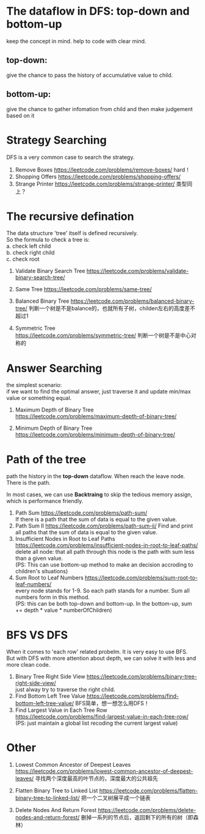 # The dataflow in DFS: top-down and bottom-up
keep the concept in mind. help to code with clear mind.   
## top-down: 
give the chance to pass the history of accumulative value to child.   
## bottom-up: 
give the chance to gather infomation from child and then make judgement based on it

# Strategy Searching
DFS is a very common case to search the strategy.
1. Remove Boxes
https://leetcode.com/problems/remove-boxes/
hard！
2. Shopping Offers
https://leetcode.com/problems/shopping-offers/
3. Strange Printer
https://leetcode.com/problems/strange-printer/
类型同上？

# The recursive defination
The data structure 'tree' itself is defined recursively.   
So the formula to check a tree is:  
a. check left child  
b. check right child  
c. check root
1. Validate Binary Search Tree
https://leetcode.com/problems/validate-binary-search-tree/

2. Same Tree
https://leetcode.com/problems/same-tree/

3. Balanced Binary Tree
https://leetcode.com/problems/balanced-binary-tree/
判断一个树是不是balance的，也就所有子树，childen左右的高度差不超过1

4. Symmetric Tree  
https://leetcode.com/problems/symmetric-tree/
判断一个树是不是中心对称的

# Answer Searching
the simplest scenario:   
if we want to find the optimal answer, just  traverse it and update min/max value or something equal.
1. Maximum Depth of Binary Tree
https://leetcode.com/problems/maximum-depth-of-binary-tree/


2. Minimum Depth of Binary Tree
https://leetcode.com/problems/minimum-depth-of-binary-tree/


# Path of the tree
path the history in the **top-down** dataflow. When reach the leave node. There is the path.  

In most cases, we can use **Backtraing** to skip the tedious memory assign, which is performance friendly. 
1. Path Sum
  https://leetcode.com/problems/path-sum/  
If there is a path that the sum of data is equal to the given value.
2. Path Sum II
https://leetcode.com/problems/path-sum-ii/
Find and print all paths that the sum of data is equal to the given value.
3. Insufficient Nodes in Root to Leaf Paths
https://leetcode.com/problems/insufficient-nodes-in-root-to-leaf-paths/  
delete all node: that all path through this node is the path with sum less than a given value.    
(PS: This can use bottom-up method to make an decision accroding to children's situations)
4. Sum Root to Leaf Numbers
https://leetcode.com/problems/sum-root-to-leaf-numbers/  
every node stands for 1-9. So each path stands for a number. Sum all numbers form in this method.  
(PS: this can be both top-down and bottom-up. In the bottom-up, sum += depth * value * numberOfChildren)


# BFS VS DFS
When it comes to 'each row' related probelm. It is very easy to use BFS.   
But with DFS with more attention about depth, we can solve it with less and more clean code.
1. Binary Tree Right Side View
https://leetcode.com/problems/binary-tree-right-side-view/  
just alway try to traverse the right child.
2. Find Bottom Left Tree Value
https://leetcode.com/problems/find-bottom-left-tree-value/
BFS简单，想一想怎么用DFS！
3. Find Largest Value in Each Tree Row
https://leetcode.com/problems/find-largest-value-in-each-tree-row/  
(PS: just maintain a global list recoding the current largest value)

# Other
1. Lowest Common Ancestor of Deepest Leaves
https://leetcode.com/problems/lowest-common-ancestor-of-deepest-leaves/
寻找两个深度最高的叶节点的，深度最大的公共祖先

1. Flatten Binary Tree to Linked List
https://leetcode.com/problems/flatten-binary-tree-to-linked-list/
把一个二叉树展平成一个链表

3. Delete Nodes And Return Forest
https://leetcode.com/problems/delete-nodes-and-return-forest/
删掉一系列的节点后，返回剩下的所有的树（即森林）
